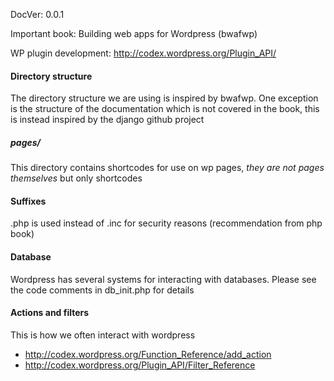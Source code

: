 DocVer: 0.0.1


Important book: Building web apps for Wordpress (bwafwp)

WP plugin development: http://codex.wordpress.org/Plugin_API/


#### Directory structure

The directory structure we are using is inspired by bwafwp. One exception is the structure of the documentation which is not covered in the book, this is instead inspired by the django github project

##### pages/

This directory contains shortcodes for use on wp pages, *they are not pages themselves* but only shortcodes


#### Suffixes

.php is used instead of .inc for security reasons (recommendation from php book)


#### Database

Wordpress has several systems for interacting with databases. Please see the code comments in db_init.php for details


#### Actions and filters

This is how we often interact with wordpress
* http://codex.wordpress.org/Function_Reference/add_action
* http://codex.wordpress.org/Plugin_API/Filter_Reference


